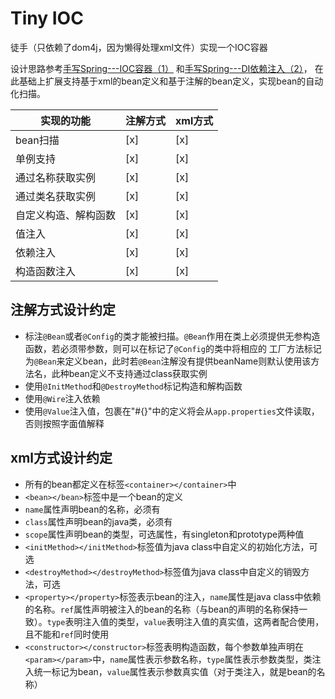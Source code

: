 # Tiny IOC
徒手（只依赖了dom4j，因为懒得处理xml文件）实现一个IOC容器

设计思路参考[手写Spring---IOC容器（1）](https://juejin.im/post/5cb1c9c4e51d456e770bdc9c)
和[手写Spring---DI依赖注入（2）](https://juejin.im/post/5cb778016fb9a068aa4b971b)，
在此基础上扩展支持基于xml的bean定义和基于注解的bean定义，实现bean的自动化扫描。

| 实现的功能 | 注解方式 | xml方式 |
| -------- | --------| -------|
| bean扫描 | [x] | [x] |
| 单例支持 | [x] | [x] |
| 通过名称获取实例 | [x] | [x] |
| 通过类名获取实例 | [x] | [x] |
| 自定义构造、解构函数| [x] | [x] |
| 值注入 | [x] | [x] |
| 依赖注入 | [x] | [x] |
| 构造函数注入 | [x] | [x] |

## 注解方式设计约定
* 标注`@Bean`或者`@Config`的类才能被扫描。`@Bean`作用在类上必须提供无参构造函数，若必须带参数，则可以在标记了`@Config`的类中将相应的
工厂方法标记为`@Bean`来定义bean，此时若`@Bean`注解没有提供beanName则默认使用该方法名，此种bean定义不支持通过class获取实例
* 使用`@InitMethod`和`@DestroyMethod`标记构造和解构函数
* 使用`@Wire`注入依赖
* 使用`@Value`注入值，包裹在"#{}"中的定义将会从`app.properties`文件读取，否则按照字面值解释

## xml方式设计约定
* 所有的bean都定义在标签`<container></container>`中
* `<bean></bean>`标签中是一个bean的定义
* `name`属性声明bean的名称，必须有
* `class`属性声明bean的java类，必须有
* `scope`属性声明bean的类型，可选属性，有singleton和prototype两种值
* `<initMethod></initMethod>`标签值为java class中自定义的初始化方法，可选
* `<destroyMethod></destroyMethod>`标签值为java class中自定义的销毁方法，可选
* `<property></property>`标签表示bean的注入，`name`属性是java class中依赖的名称。`ref`属性声明被注入的bean的名称（与bean的声明的名称保持一致）。`type`表明注入值的类型，`value`表明注入值的真实值，这两者配合使用，且不能和`ref`同时使用
* `<constructor></constructor>`标签表明构造函数，每个参数单独声明在`<param></param>`中，`name`属性表示参数名称，`type`属性表示参数类型，类注入统一标记为bean，`value`属性表示参数真实值（对于类注入，就是bean的名称）